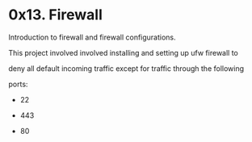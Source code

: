 # 0x13. Firewall
Introduction to firewall and firewall configurations.

This project involved involved installing and setting up ufw firewall to 

deny all default incoming traffic except for traffic through the following

ports:

- 22

- 443

- 80
